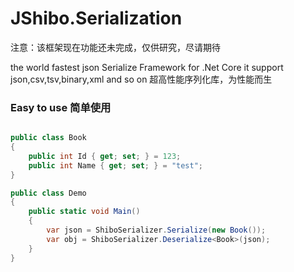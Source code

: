 # JShibo.Serialization
注意：该框架现在功能还未完成，仅供研究，尽请期待

the world fastest json Serialize Framework for .Net Core
it support json,csv,tsv,binary,xml and so on
超高性能序列化库，为性能而生

### Easy to use 简单使用
```C#

public class Book
{
    public int Id { get; set; } = 123;
    public int Name { get; set; } = "test";
}

public class Demo
{
    public static void Main()
    {
        var json = ShiboSerializer.Serialize(new Book());
        var obj = ShiboSerializer.Deserialize<Book>(json);
    }
}
```


